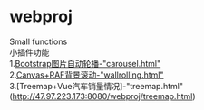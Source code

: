 # webproj
Small functions<br>
小插件功能<br>
1.[Bootstrap图片自动轮播-"carousel.html"](http://47.97.223.173:8080/webproj/carousel.html)<br>
2.[Canvas+RAF背景滚动-"wallrolling.html"](http://47.97.223.173:8080/webproj/wallrolling.html)<br>
3.[Treemap+Vue汽车销量情况]-"treemap.html"(http://47.97.223.173:8080/webproj/treemap.html)<br>
